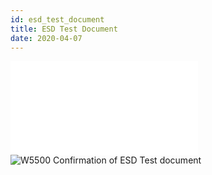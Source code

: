 ```yaml
---
id: esd_test_document
title: ESD Test Document
date: 2020-04-07
---
```


![W5500 Confirmation of ESD Test document(PDF)](/document_framework/img/products/w5500/kect-1607-00353_1_w5500_48lqfp_0722.pdf)
![W5500 Confirmation of ESD Test document](/products/w5500/application/kect-1607-00353_1_w5500_48lqfp_0722.png)

